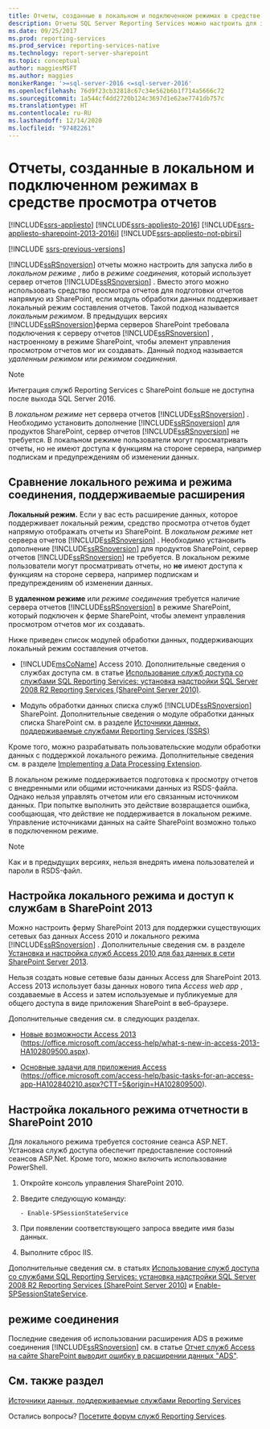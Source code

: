 ```yaml
---
title: Отчеты, созданные в локальном и подключенном режимах в средстве просмотра отчетов | Документы Майкрософт
description: Отчеты SQL Server Reporting Services можно настроить для запуска в локальном или подключенном режиме. Сведения о различных режимах.
ms.date: 09/25/2017
ms.prod: reporting-services
ms.prod_service: reporting-services-native
ms.technology: report-server-sharepoint
ms.topic: conceptual
author: maggiesMSFT
ms.author: maggies
monikerRange: '>=sql-server-2016 <=sql-server-2016'
ms.openlocfilehash: 76d9f23cb32818c67c34e562b6b1f714a5666c72
ms.sourcegitcommit: 1a544cf4dd2720b124c3697d1e62ae7741db757c
ms.translationtype: HT
ms.contentlocale: ru-RU
ms.lasthandoff: 12/14/2020
ms.locfileid: "97482261"
---
```

# <a name="local-mode-vs-connected-mode-reports-in-the-report-viewer"></a>Отчеты, созданные в локальном и подключенном режимах в средстве просмотра отчетов

[!INCLUDE[ssrs-appliesto](../../includes/ssrs-appliesto.md)] [!INCLUDE[ssrs-appliesto-2016](../../includes/ssrs-appliesto-2016.md)] [!INCLUDE[ssrs-appliesto-sharepoint-2013-2016i](../../includes/ssrs-appliesto-sharepoint-2013-2016.md)] [!INCLUDE[ssrs-appliesto-not-pbirsi](../../includes/ssrs-appliesto-not-pbirs.md)]

[!INCLUDE [ssrs-previous-versions](../../includes/ssrs-previous-versions.md)]

  [!INCLUDE[ssRSnoversion](../../includes/ssrsnoversion-md.md)] отчеты можно настроить для запуска либо в *локальном режиме* , либо в *режиме соединения*, который использует сервер отчетов [!INCLUDE[ssRSnoversion](../../includes/ssrsnoversion-md.md)] . Вместо этого можно использовать средство просмотра отчетов для подготовки отчетов напрямую из SharePoint, если модуль обработки данных поддерживает локальный режим составления отчетов. Такой подход называется *локальным режимом*. В предыдущих версиях [!INCLUDE[ssRSnoversion](../../includes/ssrsnoversion-md.md)]ферма серверов SharePoint требовала подключения к серверу отчетов [!INCLUDE[ssRSnoversion](../../includes/ssrsnoversion-md.md)] , настроенному в режиме SharePoint, чтобы элемент управления просмотром отчетов мог их создавать. Данный подход называется *удаленным режимом* или *режимом соединения*.  

> [!NOTE]
> Интеграция служб Reporting Services с SharePoint больше не доступна после выхода SQL Server 2016.

 В *локальном режиме* нет сервера отчетов [!INCLUDE[ssRSnoversion](../../includes/ssrsnoversion-md.md)] . Необходимо установить дополнение [!INCLUDE[ssRSnoversion](../../includes/ssrsnoversion-md.md)] для продуктов SharePoint, сервер отчетов [!INCLUDE[ssRSnoversion](../../includes/ssrsnoversion-md.md)] не требуется. В локальном режиме пользователи могут просматривать отчеты, но не имеют доступа к функциям на стороне сервера, например подпискам и предупреждениям об изменении данных.  

## <a name="local-mode-vs-connected-mode-and-supported-extensions"></a>Сравнение локального режима и режима соединения, поддерживаемые расширения

 **Локальный режим.** Если у вас есть расширение данных, которое поддерживает локальный режим, средство просмотра отчетов будет напрямую отображать отчеты из SharePoint. В *локальном режиме* нет сервера отчетов [!INCLUDE[ssRSnoversion](../../includes/ssrsnoversion-md.md)] . Необходимо установить дополнение [!INCLUDE[ssRSnoversion](../../includes/ssrsnoversion-md.md)] для продуктов SharePoint, сервер отчетов [!INCLUDE[ssRSnoversion](../../includes/ssrsnoversion-md.md)] не требуется. В локальном режиме пользователи могут просматривать отчеты, но **не** имеют доступа к функциям на стороне сервера, например подпискам и предупреждениям об изменении данных.  
  
 В **удаленном режиме** или *режиме соединения* требуется наличие сервера отчетов [!INCLUDE[ssRSnoversion](../../includes/ssrsnoversion-md.md)] в режиме SharePoint, который подключен к ферме SharePoint, чтобы элемент управления просмотром отчетов мог их создавать.  
  
 Ниже приведен список модулей обработки данных, поддерживающих локальный режим составления отчетов.  
  
-   [!INCLUDE[msCoName](../../includes/msconame-md.md)] Access 2010. Дополнительные сведения о службах доступа см. в статье [Использование служб доступа со службами SQL Reporting Services: установка надстройки SQL Server 2008 R2 Reporting Services (SharePoint Server 2010)](https://go.microsoft.com/fwlink/?LinkId=192686).  
  
-   Модуль обработки данных списка служб [!INCLUDE[ssRSnoversion](../../includes/ssrsnoversion-md.md)] SharePoint. Дополнительные сведения о модуле обработки данных списка SharePoint см. в разделе [Источники данных, поддерживаемые службами Reporting Services (SSRS)](../../reporting-services/report-data/data-sources-supported-by-reporting-services-ssrs.md)  
  
 Кроме того, можно разрабатывать пользовательские модули обработки данных с поддержкой локального режима. Дополнительные сведения см. в разделе [Implementing a Data Processing Extension](../../reporting-services/extensions/data-processing/implementing-a-data-processing-extension.md).  
  
 В локальном режиме поддерживается подготовка к просмотру отчетов с внедренными или общими источниками данных из RSDS-файла. Однако нельзя управлять отчетом или его связанным источником данных. При попытке выполнить это действие возвращается ошибка, сообщающая, что действие не поддерживается в локальном режиме. Управление источниками данных на сайте SharePoint возможно только в подключенном режиме.  
  
> [!NOTE]  
>  Как и в предыдущих версиях, нельзя внедрять имена пользователей и пароли в RSDS-файл.  
  
## <a name="configure-local-mode-and-access-services-with-sharepoint-2013"></a>Настройка локального режима и доступ к службам в SharePoint 2013

 Можно настроить ферму SharePoint 2013 для поддержки существующих сетевых баз данных Access 2010 и локального режима [!INCLUDE[ssRSnoversion](../../includes/ssrsnoversion-md.md)] . Дополнительные сведения см. в разделе [Установка и настройка служб Access 2010 для баз данных в сети SharePoint Server 2013](https://technet.microsoft.com/library/ee748653\(office.15\).aspx).  
  
 Нельзя создать новые сетевые базы данных Access для SharePoint 2013. Access 2013 использует базы данных нового типа *Access web app* , создаваемые в Access и затем используемые и публикуемые для общего доступа в виде приложения SharePoint в веб-браузере.  
  
 Дополнительные сведения см. в следующих разделах.  
  
-   [Новые возможности Access 2013](https://office.microsoft.com/access-help/what-s-new-in-access-2013-HA102809500.aspx) (https://office.microsoft.com/access-help/what-s-new-in-access-2013-HA102809500.aspx).  
  
-   [Основные задачи для приложения Access](https://office.microsoft.com/access-help/basic-tasks-for-an-access-app-HA102840210.aspx?CTT=5&origin=HA102809500) (https://office.microsoft.com/access-help/basic-tasks-for-an-access-app-HA102840210.aspx?CTT=5&origin=HA102809500).  
  
## <a name="configure-local-mode-reporting-with-sharepoint-2010"></a>Настройка локального режима отчетности в SharePoint 2010

 Для локального режима требуется состояние сеанса ASP.NET. Установка служб доступа обеспечит предоставление состояний сеансов ASP.Net. Кроме того, можно включить использование PowerShell.  
  
1.  Откройте консоль управления SharePoint 2010.  
  
2.  Введите следующую команду:  
  
    ```  
    - Enable-SPSessionStateService  
    ```  
  
3.  При появлении соответствующего запроса введите имя базы данных.  
  
4.  Выполните сброс IIS.  
  
 Дополнительные сведения см. в статьях [Использование служб доступа со службами SQL Reporting Services: установка надстройки SQL Server 2008 R2 Reporting Services (SharePoint Server 2010)](https://go.microsoft.com/fwlink/?LinkId=192686) и [Enable-SPSessionStateService](https://technet.microsoft.com/library/ff607857\(v=office.15\).aspx).  
  
## <a name="connected-mode"></a>режиме соединения

 Последние сведения об использовании расширения ADS в режиме соединения [!INCLUDE[ssRSnoversion](../../includes/ssrsnoversion-md.md)] см. в статье [Отчет служб Access на сайте SharePoint выводит ошибку в расширении данных "ADS"](https://social.technet.microsoft.com/wiki/contents/articles/25298.access-services-report-in-sharepoint-site-shows-error-in-data-extension-ads.aspx).  
  
## <a name="see-also"></a>См. также раздел

 [Источники данных, поддерживаемые службами Reporting Services](../../reporting-services/report-data/data-sources-supported-by-reporting-services-ssrs.md)  

Остались вопросы? [Посетите форум служб Reporting Services](https://go.microsoft.com/fwlink/?LinkId=620231).
